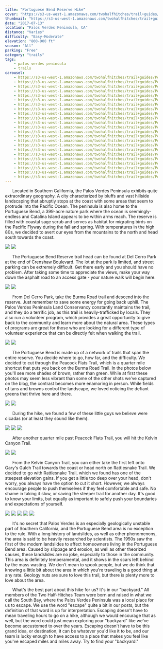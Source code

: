 ```yaml
---
title: "Portuguese Bend Reserve Hike"
cover: "https://s3-us-west-1.amazonaws.com/twohalfhitches/trail+guides/Portuguese+Bend/_J8A1847.jpg"
thumbnail: "https://s3-us-west-1.amazonaws.com/twohalfhitches/trail+guides/Portuguese+Bend/_J8A1847-thumbnail.jpg"
date: "2017-07-13"
location: "Palos Verdes Peninsula, CA"
distance: "Varies"
difficulty: "Easy-Moderate"
elevation: "800-900 ft"
season: "All"
parking: "Free"
category: "trails"
tags:
    - palos verdes peninsula
    - trails
carousel:
    - https://s3-us-west-1.amazonaws.com/twohalfhitches/trail+guides/Portuguese+Bend/_J8A1845.jpg
    - https://s3-us-west-1.amazonaws.com/twohalfhitches/trail+guides/Portuguese+Bend/_J8A1848.jpg
    - https://s3-us-west-1.amazonaws.com/twohalfhitches/trail+guides/Portuguese+Bend/_J8A1849.jpg
    - https://s3-us-west-1.amazonaws.com/twohalfhitches/trail+guides/Portuguese+Bend/_J8A1852.jpg
    - https://s3-us-west-1.amazonaws.com/twohalfhitches/trail+guides/Portuguese+Bend/_J8A1854.jpg
    - https://s3-us-west-1.amazonaws.com/twohalfhitches/trail+guides/Portuguese+Bend/_J8A1855.jpg
    - https://s3-us-west-1.amazonaws.com/twohalfhitches/trail+guides/Portuguese+Bend/_J8A1857.jpg
    - https://s3-us-west-1.amazonaws.com/twohalfhitches/trail+guides/Portuguese+Bend/_J8A1858.jpg
    - https://s3-us-west-1.amazonaws.com/twohalfhitches/trail+guides/Portuguese+Bend/_J8A1863.jpg
    - https://s3-us-west-1.amazonaws.com/twohalfhitches/trail+guides/Portuguese+Bend/_J8A1864.jpg
    - https://s3-us-west-1.amazonaws.com/twohalfhitches/trail+guides/Portuguese+Bend/_J8A1865.jpg
    - https://s3-us-west-1.amazonaws.com/twohalfhitches/trail+guides/Portuguese+Bend/_J8A1867.jpg
    - https://s3-us-west-1.amazonaws.com/twohalfhitches/trail+guides/Portuguese+Bend/_J8A1868.jpg
    - https://s3-us-west-1.amazonaws.com/twohalfhitches/trail+guides/Portuguese+Bend/_J8A1870.jpg
    - https://s3-us-west-1.amazonaws.com/twohalfhitches/trail+guides/Portuguese+Bend/_J8A1878.jpg
    - https://s3-us-west-1.amazonaws.com/twohalfhitches/trail+guides/Portuguese+Bend/_J8A1880.jpg
    - https://s3-us-west-1.amazonaws.com/twohalfhitches/trail+guides/Portuguese+Bend/_J8A1897.jpg
    - https://s3-us-west-1.amazonaws.com/twohalfhitches/trail+guides/Portuguese+Bend/_J8A1880.jpg
    - https://s3-us-west-1.amazonaws.com/twohalfhitches/trail+guides/Portuguese+Bend/_J8A1902.jpg
    - https://s3-us-west-1.amazonaws.com/twohalfhitches/trail+guides/Portuguese+Bend/_J8A1908.jpg
    - https://s3-us-west-1.amazonaws.com/twohalfhitches/trail+guides/Portuguese+Bend/_J8A1918.jpg
    - https://s3-us-west-1.amazonaws.com/twohalfhitches/trail+guides/Portuguese+Bend/_J8A1922.jpg
    - https://s3-us-west-1.amazonaws.com/twohalfhitches/trail+guides/Portuguese+Bend/_J8A1923.jpg
---
```


&nbsp;&nbsp;&nbsp;&nbsp;&nbsp;&nbsp;Located in Southern California, the Palos Verdes Peninsula exhibits quite extraordinary geography. A city characterized by bluffs and vast hillside landscaping that abruptly stops at the coast with some areas that seem to protrude into the Pacific Ocean. The peninsula is also home to the Portuguese Bend, a 399-acre nature park where the ocean is seemingly-endless and Catalina Island appears to be within arms reach. The reserve is filled with coastal sage scrub and serves as habitat for migrating birds on the Pacific Flyway during the fall and spring. With temperatures in the high 80s, we decided to avert our eyes from the mountains to the north and head south towards the coast.

![](https://s3-us-west-1.amazonaws.com/twohalfhitches/trail+guides/Portuguese+Bend/_J8A1838.jpg)
![](https://s3-us-west-1.amazonaws.com/twohalfhitches/trail+guides/Portuguese+Bend/_J8A1841.jpg)

&nbsp;&nbsp;&nbsp;&nbsp;&nbsp;&nbsp;The Portuguese Bend Reserve trail head can be found at Del Cerro Park at the end of Crenshaw Boulevard. The lot at the park is limited, and street parking can be extremely difficult. Get there early and you should have no problem. After taking some time to appreciate the views, make your way down the asphalt road to an access gate - your nature walk will begin here.

![](https://s3-us-west-1.amazonaws.com/twohalfhitches/trail+guides/Portuguese+Bend/_J8A1842.jpg)
![](https://s3-us-west-1.amazonaws.com/twohalfhitches/trail+guides/Portuguese+Bend/_J8A1843.jpg)

&nbsp;&nbsp;&nbsp;&nbsp;&nbsp;&nbsp;From Del Cerro Park, take the Burma Road trail and descend into the reserve. Just remember to save some energy for going back uphill. The Palos Verdes Peninsula Land Conservancy constantly maintains the trail, and they do a terrific job, as this trail is heavily-trafficked by locals. They also run a volunteer program, which provides a great opportunity to give back to the community and learn more about the natural area. These types of programs are great for those who are looking for a different type of volunteer experience that can be directly felt when walking the trail.

![](https://s3-us-west-1.amazonaws.com/twohalfhitches/trail+guides/Portuguese+Bend/_J8A1844.jpg)
![](https://s3-us-west-1.amazonaws.com/twohalfhitches/trail+guides/Portuguese+Bend/_J8A1846.jpg)

&nbsp;&nbsp;&nbsp;&nbsp;&nbsp;&nbsp;The Portuguese Bend is made up of a network of trails that span the entire reserve. You decide where to go, how far, and the difficulty. We decided to cut through the Peacock Flats Trail, which is a quarter mile shortcut that puts you back on the Burma Road Trail. In the photos below you'll see more shades of brown, rather than green. While at first these photos may seem less vibrant than some of the other shots we've captured on the blog, the contrast becomes more enamoring in person. While fields of tans and browns control the landscape, we loved noticing the defiant greens that thrive here and there.

![](https://s3-us-west-1.amazonaws.com/twohalfhitches/trail+guides/Portuguese+Bend/_J8A1850.jpg)
![](https://s3-us-west-1.amazonaws.com/twohalfhitches/trail+guides/Portuguese+Bend/_J8A1851.jpg)

&nbsp;&nbsp;&nbsp;&nbsp;&nbsp;&nbsp;During the hike, we found a few of these little guys we believe were cicadas (or at least they sound like them).

![](https://s3-us-west-1.amazonaws.com/twohalfhitches/trail+guides/Portuguese+Bend/_J8A1856.jpg)
![](https://s3-us-west-1.amazonaws.com/twohalfhitches/trail+guides/Portuguese+Bend/_J8A1859.jpg)
![](https://s3-us-west-1.amazonaws.com/twohalfhitches/trail+guides/Portuguese+Bend/_J8A1860.jpg)

&nbsp;&nbsp;&nbsp;&nbsp;&nbsp;&nbsp;After another quarter mile past Peacock Flats Trail, you will hit the Kelvin Canyon Trail.

![](https://s3-us-west-1.amazonaws.com/twohalfhitches/trail+guides/Portuguese+Bend/_J8A1866.jpg)
![](https://s3-us-west-1.amazonaws.com/twohalfhitches/trail+guides/Portuguese+Bend/_J8A1873.jpg)

&nbsp;&nbsp;&nbsp;&nbsp;&nbsp;&nbsp;From the Kelvin Canyon Trail, you can either take the first left onto Gary's Gulch Trail towards the coast or head north on Rattlesnake Trail. We decided to go with Rattlesnake Trail, which we found has one of the steepest elevation gains. If you get a little too deep over your head, don't worry, you always have the option to cut it short. However, we always encourage people to push themselves if they feel comfortable and safe. No shame in taking it slow, or saving the steeper trail for another day. It's good to know your limits, but equally as important to safely push your boundaries and expectations of yourself.

![](https://s3-us-west-1.amazonaws.com/twohalfhitches/trail+guides/Portuguese+Bend/_J8A1887.jpg)
![](https://s3-us-west-1.amazonaws.com/twohalfhitches/trail+guides/Portuguese+Bend/_J8A1891.jpg)
![](https://s3-us-west-1.amazonaws.com/twohalfhitches/trail+guides/Portuguese+Bend/_J8A1893.jpg)
![](https://s3-us-west-1.amazonaws.com/twohalfhitches/trail+guides/Portuguese+Bend/_J8A1903.jpg)
![](https://s3-us-west-1.amazonaws.com/twohalfhitches/trail+guides/Portuguese+Bend/_J8A1916.jpg)

&nbsp;&nbsp;&nbsp;&nbsp;&nbsp;&nbsp;It's no secret that Palos Verdes is an especially geologically unstable part of Southern California, and the Portuguese Bend area is no exception to the rule. With a long history of landslides, as well as other phenomenons, the area is said to be heavily researched by scientists. The 1950s saw the first of the modern landslides to affect homeowners living in the Portuguese Bend area. Caused by slippage and erosion, as well as other theorized causes, these landslides are no joke, especially to those in the community. This area is definitely temperamental, and it shows in the scars left behind by the mass wasting. We don't mean to spook people, but we do think that knowing a little bit about the area in which you're traveling is a good thing at any rate. Geology nuts are sure to love this trail, but there is plenty more to love about the area.

&nbsp;&nbsp;&nbsp;&nbsp;&nbsp;&nbsp;What's the best part about this hike for us? It's in our "backyard." All members of the Two Half-Hitches Team were born and raised in what we call the South Bay, where the Palos Verdes Peninsula was a local place for us to escape. We use the word "escape" quite a bit in our posts, but the definition of that word is up for interpretation. Escaping doesn't have to mean traveling hours to go on a hike, although we would encourage that as well, but the word could just mean exploring your "backyard" like we've become accustomed to over the years. Escaping doesn't have to be this grand idea, or destination, it can be whatever you'd like it to be, and our team is lucky enough to have access to a place that makes you feel like you've escaped miles and miles away. Try to find your "backyard."

